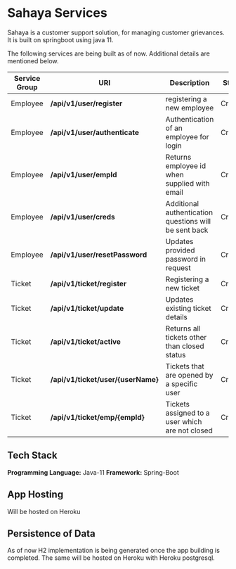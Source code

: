 # Sahaya Services

Sahaya is a customer support solution, for managing customer grievances.
It is built on springboot using java 11.

The following services are being built as of now. Additional details are mentioned below.

Service Group | URI | Description | Status
---------- | -------------------- | ---------- | ----
Employee | **/api/v1/user/register** | registering a new employee | Created
Employee | **/api/v1/user/authenticate** | Authentication of an employee for login | Created
Employee | **/api/v1/user/empId** | Returns employee id when supplied with email | Created
Employee | **/api/v1/user/creds** | Additional authentication questions will be sent back | Created
Employee | **/api/v1/user/resetPassword** | Updates provided password in request | Created
Ticket | **/api/v1/ticket/register** | Registering a new ticket | Created
Ticket | **/api/v1/ticket/update** | Updates existing ticket details | Created
Ticket | **/api/v1/ticket/active** | Returns all tickets other than closed status | Created
Ticket | **/api/v1/ticket/user/{userName}** | Tickets that are opened by a specific user | Created
Ticket | **/api/v1/ticket/emp/{empId}** | Tickets assigned to a user which are not closed | Created

## Tech Stack
**Programming Language:** Java-11
**Framework:** Spring-Boot

## App Hosting
Will be hosted on Heroku

## Persistence of Data
As of now H2 implementation is being generated once the app building is completed.
The same will be hosted on Heroku with Heroku postgresql.


